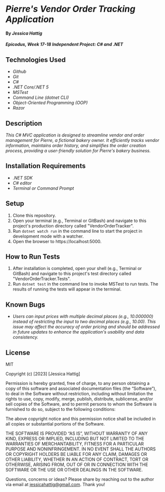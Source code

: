# _Pierre's Vendor Order Tracking Application_

#### By _**Jessica Hattig**_

#### _Epicodus, Week 17-18 Independent Project: C# and .NET_

## Technologies Used

* _Github_
* _Git_
* _C#_
* _.NET Core/.NET 5_
* _MSTest_
* _Command Line (dotnet CLI)_
* _Object-Oriented Programming (OOP)_
* _Razor_

## Description
_This C# MVC application is designed to streamline vendor and order management for Pierre, a fictional bakery owner. It efficiently tracks vendor information, maintains order history, and simplifies the order creation process, providing a user-friendly solution for Pierre's bakery business._

## Installation Requirements

* _.NET SDK_
* _C# editor_
* _Terminal or Command Prompt_

## Setup

1. Clone this repository.
2. Open your terminal (e.g., Terminal or GitBash) and navigate to this project's production directory called "VendorOrderTracker".
3. Run `dotnet watch run` in the command line to start the project in development mode with a watcher.
4. Open the browser to https://localhost:5000.

## How to Run Tests

1. After installation is completed, open your shell (e.g., Terminal or GitBash) and navigate to this project's test directory called "VendorOrderTracker.Tests".
2. Run `dotnet test` in the command line to invoke MSTest to run tests. The results of running the tests will appear in the terminal.

## Known Bugs

*  _Users can input prices with multiple decimal places (e.g., 10.000000) instead of restricting the input to two decimal places (e.g., 10.00). This issue may affect the accuracy of order pricing and should be addressed in future updates to enhance the application's usability and data consistency._


## License

MIT

Copyright (c) [2023] [Jessica Hattig]

Permission is hereby granted, free of charge, to any person obtaining a copy of this software and associated documentation files (the “Software”), to deal in the Software without restriction, including without limitation the rights to use, copy, modify, merge, publish, distribute, sublicense, and/or sell copies of the Software, and to permit persons to whom the Software is furnished to do so, subject to the following conditions:

The above copyright notice and this permission notice shall be included in all copies or substantial portions of the Software.

THE SOFTWARE IS PROVIDED “AS IS”, WITHOUT WARRANTY OF ANY KIND, EXPRESS OR IMPLIED, INCLUDING BUT NOT LIMITED TO THE WARRANTIES OF MERCHANTABILITY, FITNESS FOR A PARTICULAR PURPOSE AND NONINFRINGEMENT. IN NO EVENT SHALL THE AUTHORS OR COPYRIGHT HOLDERS BE LIABLE FOR ANY CLAIM, DAMAGES OR OTHER LIABILITY, WHETHER IN AN ACTION OF CONTRACT, TORT OR OTHERWISE, ARISING FROM, OUT OF OR IN CONNECTION WITH THE SOFTWARE OR THE USE OR OTHER DEALINGS IN THE SOFTWARE.

Questions, concerns or ideas? Please share by reaching out to the author via email at jessicahattig@gmail.com. Thank you!